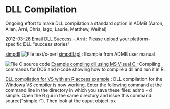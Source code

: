 #  DLL Compilation

Ongoing effort to make DLL compilation a standard option in ADMB (Aaron, Allan, Arni, Chris, Iago, Laurie, Matthew, Weihai)

[2012-03-26 Email][1]
[DLL Success - Arni][2]
:  Please upload your platform-specific DLL "success stories"

[simpdll][3]
![File text/x-perl][4] [simpdll.tpl][5]
:  Example from ADMB user manual

![File C source code][4] [Example compilng dll using MS Visual C ][6]
:  Compiling commands for DOS and r-code showing how to compile a dll and run it in R.

[DLL compilation for VS with an R access example][7]
:  DLL compilation for the Windows VS compiler is now working. Enter the following command at the command line in the directory in which you save these files: admb - d simple. Open the R gui in the same directory and issue this command: source("simple.r"). Then look at the ouput object: xx



[1]: dll/2012-03-26-email.md
[2]: dll/success-arni.md
[3]: dll/simpdll.md
[4]: http://www.admb-project.org/application.png
[5]: dll/simpdll.tpl.md
[6]: dll/example-compilng-dll-using-ms-visual-c.md
[7]: dll/dll-compilation-for-vs-with-an-r-access-example.md
